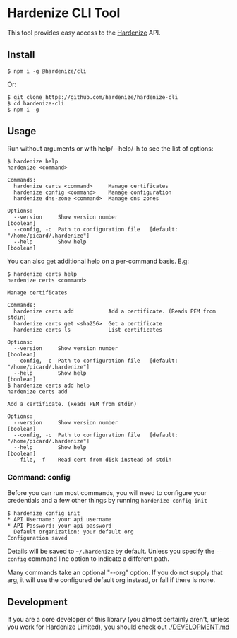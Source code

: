 # Hardenize CLI Tool

This tool provides easy access to the [Hardenize](https://www.hardenize.com) API.

## Install

```shell
$ npm i -g @hardenize/cli
```

Or:

```shell
$ git clone https://github.com/hardenize/hardenize-cli
$ cd hardenize-cli
$ npm i -g
```

## Usage

Run without arguments or with help/--help/-h to see the list of options:

```shell
$ hardenize help
hardenize <command>

Commands:
  hardenize certs <command>     Manage certificates
  hardenize config <command>    Manage configuration
  hardenize dns-zone <command>  Manage dns zones

Options:
  --version     Show version number                                     [boolean]
  --config, -c  Path to configuration file   [default: "/home/picard/.hardenize"]
  --help        Show help                                               [boolean]
```

You can also get additional help on a per-command basis. E.g:

```shell
$ hardenize certs help
hardenize certs <command>

Manage certificates

Commands:
  hardenize certs add           Add a certificate. (Reads PEM from stdin)
  hardenize certs get <sha256>  Get a certificate
  hardenize certs ls            List certificates

Options:
  --version     Show version number                                     [boolean]
  --config, -c  Path to configuration file   [default: "/home/picard/.hardenize"]
  --help        Show help                                               [boolean]
$ hardenize certs add help
hardenize certs add

Add a certificate. (Reads PEM from stdin)

Options:
  --version     Show version number                                     [boolean]
  --config, -c  Path to configuration file   [default: "/home/picard/.hardenize"]
  --help        Show help                                               [boolean]
  --file, -f    Read cert from disk instead of stdin
```

### Command: config

Before you can run most commands, you will need to configure your credentials and
a few other things by running `hardenize config init`

```shell
$ hardenize config init
* API Username: your api username
* API Password: your api password
  Default organization: your default org
Configuration saved
```

Details will be saved to `~/.hardenize` by default. Unless you specify the `--config`
command line option to indicate a different path.

Many commands take an optional "--org" option. If you do not supply that arg, it will
use the configured default org instead, or fail if there is none.

## Development

If you are a core developer of this library (you almost certainly aren't, unless you work for
Hardenize Limited), you should check out [./DEVELOPMENT.md](DEVELOPMENT.md)